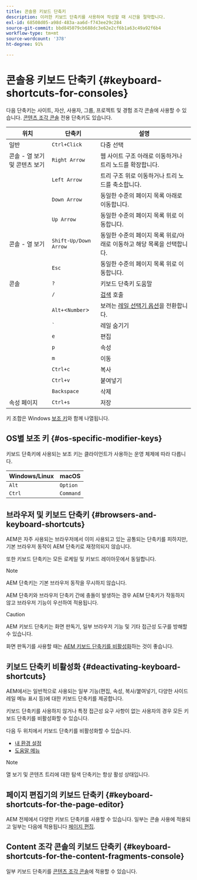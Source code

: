 ```yaml
---
title: 콘솔용 키보드 단축키
description: 이러한 키보드 단축키를 사용하여 작성할 때 시간을 절약합니다.
exl-id: 68508d05-a98d-483a-aa6d-f743ee29c284
source-git-commit: bbd845079cb688dc3e62e2cf6b1a63c49a92f6b4
workflow-type: tm+mt
source-wordcount: '378'
ht-degree: 91%

---
```


# 콘솔용 키보드 단축키 {#keyboard-shortcuts-for-consoles}

다음 단축키는 사이트, 자산, 사용자, 그룹, 프로젝트 및 경험 조각 콘솔에 사용할 수 있습니다. [콘텐츠 조각 콘솔](#keyboard-shortcuts-for-the-content-fragments-console) 전용 단축키도 있습니다.

| 위치 | 단축키 | 설명 |
|---|---|---|
| 일반 | `Ctrl+Click` | 다중 선택 |
| 콘솔 - 열 보기 및 콘텐츠 보기 | `Right Arrow` | 웹 사이트 구조 아래로 이동하거나 트리 노드를 확장합니다. |
|  | `Left Arrow` | 트리 구조 위로 이동하거나 트리 노드를 축소합니다. |
|  | `Down Arrow` | 동일한 수준의 페이지 목록 아래로 이동합니다. |
|  | `Up Arrow` | 동일한 수준의 페이지 목록 위로 이동합니다. |
| 콘솔 - 열 보기 | `Shift-Up/Down Arrow` | 동일한 수준의 페이지 목록 위로/아래로 이동하고 해당 목록을 선택합니다. |
|  | `Esc` | 동일한 수준의 페이지 목록 위로 이동합니다. |
| 콘솔 | `?` | 키보드 단축키 도움말 |
|  | `/` | [검색](/help/sites-cloud/authoring/search.md) 호출 |
|  | `Alt+`&lt;`Number`> | 보려는 [레일 선택기 옵션](/help/sites-cloud/authoring/basic-handling.md#rail-selector)을 전환합니다. |
|  | ``` ` ``` | 레일 숨기기 |
|  | `e` | 편집 |
|  | `p` | 속성 |
|  | `m` | 이동 |
|  | `Ctrl+c` | 복사 |
|  | `Ctrl+v` | 붙여넣기 |
|  | `Backspace` | 삭제 |
| 속성 페이지 | `Ctrl+s` | 저장 |

키 조합은 Windows [보조 키](#os-specific-modifier-keys)와 함께 나열됩니다.

## OS별 보조 키 {#os-specific-modifier-keys}

키보드 단축키에 사용되는 보조 키는 클라이언트가 사용하는 운영 체제에 따라 다릅니다.

| Windows/Linux | macOS |
|---|---|
| `Alt` | `Option` |
| `Ctrl` | `Command` |

## 브라우저 및 키보드 단축키 {#browsers-and-keyboard-shortcuts}

AEM은 자주 사용되는 브라우저에서 이미 사용되고 있는 공통되는 단축키를 피하지만, 기본 브라우저 동작이 AEM 단축키로 재정의되지 않습니다.

또한 키보드 단축키는 모든 로케일 및 키보드 레이아웃에서 동일합니다.

>[!NOTE]
>
>AEM 단축키는 기본 브라우저 동작을 무시하지 않습니다.
>
>AEM 단축키와 브라우저 단축키 간에 충돌이 발생하는 경우 AEM 단축키가 작동하지 않고 브라우저 기능이 우선하여 적용됩니다.

>[!CAUTION]
>
>AEM 키보드 단축키는 화면 판독기, 일부 브라우저 기능 및 기타 접근성 도구를 방해할 수 있습니다.
>
>화면 판독기를 사용할 때는 [AEM 키보드 단축키를 비활성화](#deactivating-keyboard-shortcuts)하는 것이 좋습니다.

## 키보드 단축키 비활성화 {#deactivating-keyboard-shortcuts}

AEM에서는 일반적으로 사용되는 일부 기능(편집, 속성, 복사/붙여넣기, 다양한 사이드 레일 메뉴 표시 등)에 대한 키보드 단축키를 제공합니다.

키보드 단축키를 사용하지 않거나 특정 접근성 요구 사항이 없는 사용자의 경우 모든 키보드 단축키를 비활성화할 수 있습니다.

다음 두 위치에서 키보드 단축키를 비활성화할 수 있습니다.

* [내 환경 설정](/help/sites-cloud/authoring/account-environment.md#my-preferences)
* [도움말 메뉴](/help/sites-cloud/authoring/basic-handling.md#accessing-help)

>[!NOTE]
>
>열 보기 및 콘텐츠 트리에 대한 탐색 단축키는 항상 활성 상태입니다.

## 페이지 편집기의 키보드 단축키 {#keyboard-shortcuts-for-the-page-editor}

AEM 전체에서 다양한 키보드 단축키를 사용할 수 있습니다. 일부는 콘솔 사용에 적용되고 일부는 다음에 적용됩니다 [페이지 편집](/help/sites-cloud/authoring/page-editor/keyboard-shortcuts.md).

## Content 조각 콘솔의 키보드 단축키 {#keyboard-shortcuts-for-the-content-fragments-console}

일부 키보드 단축키를 [콘텐츠 조각 콘솔](/help/sites-cloud/administering/content-fragments/keyboard-shortcuts.md)에 적용할 수 있습니다.